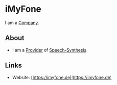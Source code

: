# iMyFone

I am a [Company](240000000.md).

## About

- I am a [Provider](600086.md) of [Speech-Synthesis](2000285.md).

## Links

- Website: [https://imyfone.de](https://imyfone.de)
